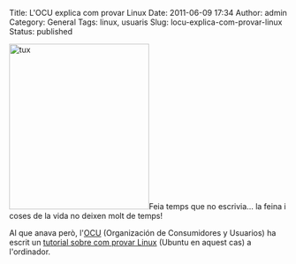 Title: L'OCU explica com provar Linux
Date: 2011-06-09 17:34
Author: admin
Category: General
Tags: linux, usuaris
Slug: locu-explica-com-provar-linux
Status: published

[<img src="http://gil.badall.net/wp-content/uploads/2009/05/tux-253x300.png" title="tux" class="size-medium wp-image-583 alignright" width="253" height="300" />](http://gil.badall.net/wp-content/uploads/2009/05/tux.png)Feia temps que no escrivia... la feina i coses de la vida no deixen molt de temps!

Al que anava però, l'[OCU](http://www.ocu.org "Pàgina web de la Organización de Consumidores y Usuarios") (Organización de Consumidores y Usuarios) ha escrit un [tutorial sobre com provar Linux](http://www.ocu.org/tutorial-para-probar-linux-en-tu-portatil-s543454.htm "Tutorial de com provar Linux de l'OCU") (Ubuntu en aquest cas) a l'ordinador.

